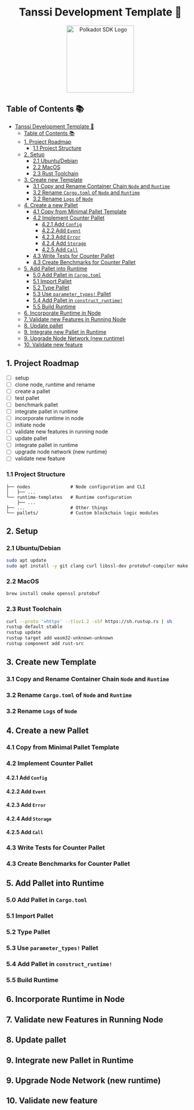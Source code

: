 <div align="center">

# Tanssi Development Template 🚀

<img height="180px" alt="Polkadot SDK Logo" src="https://static.wixstatic.com/media/c5e759_e4afdf041c8e4c6daf34c533d795b4a1~mv2.png"/>
</div>

## Table of Contents 📚

- [Tanssi Development Template 🚀](#tanssi-development-template-)
  - [Table of Contents 📚](#table-of-contents-)
  - [1. Project Roadmap](#1-project-roadmap)
    - [1.1 Project Structure](#11-project-structure)
  - [2. Setup](#2-setup)
    - [2.1 Ubuntu/Debian](#21-ubuntudebian)
    - [2.2 MacOS](#22-macos)
    - [2.3 Rust Toolchain](#23-rust-toolchain)
  - [3. Create new Template](#3-create-new-template)
    - [3.1 Copy and Rename Container Chain `Node` and `Runtime`](#31-copy-and-rename-container-chain-node-and-runtime)
    - [3.2 Rename `Cargo.toml` of `Node` and `Runtime`](#32-rename-cargotoml-of-node-and-runtime)
    - [3.2 Rename `Logs` of `Node`](#32-rename-logs-of-node)
  - [4. Create a new Pallet](#4-create-a-new-pallet)
    - [4.1 Copy from Minimal Pallet Template](#41-copy-from-minimal-pallet-template)
    - [4.2 Implement Counter Pallet](#42-implement-counter-pallet)
      - [4.2.1 Add `Config`](#421-add-config)
      - [4.2.2 Add `Event`](#422-add-event)
      - [4.2.3 Add `Error`](#423-add-error)
      - [4.2.4 Add `Storage`](#424-add-storage)
      - [4.2.5 Add `Call`](#425-add-call)
    - [4.3 Write Tests for Counter Pallet](#43-write-tests-for-counter-pallet)
    - [4.3 Create Benchmarks for Counter Pallet](#43-create-benchmarks-for-counter-pallet)
  - [5. Add Pallet into Runtime](#5-add-pallet-into-runtime)
    - [5.0 Add Pallet in `Cargo.toml`](#50-add-pallet-in-cargotoml)
    - [5.1 Import Pallet](#51-import-pallet)
    - [5.2 Type Pallet](#52-type-pallet)
    - [5.3 Use `parameter_types!` Pallet](#53-use-parameter_types-pallet)
    - [5.4 Add Pallet in `construct_runtime!`](#54-add-pallet-in-construct_runtime)
    - [5.5 Build Runtime](#55-build-runtime)
  - [6. Incorporate Runtime in Node](#6-incorporate-runtime-in-node)
  - [7. Validate new Features in Running Node](#7-validate-new-features-in-running-node)
  - [8. Update pallet](#8-update-pallet)
  - [9. Integrate new Pallet in Runtime](#9-integrate-new-pallet-in-runtime)
  - [9. Upgrade Node Network (new runtime)](#9-upgrade-node-network-new-runtime)
  - [10. Validate new feature](#10-validate-new-feature)

## 1. Project Roadmap

- [ ] setup
- [ ] clone node, runtime and rename
- [ ] create a pallet
- [ ] test pallet
- [ ] benchmark pallet
- [ ] integrate pallet in runtime
- [ ] incorporate runtime in node
- [ ] initiate node
- [ ] validate new features in running node
- [ ] update pallet
- [ ] integrate pallet in runtime
- [ ] upgrade node network (new runtime)
- [ ] validate new feature

### 1.1 Project Structure

```./chains/container-chains/
├── nodes               # Node configuration and CLI
│   ├── ...
└── runtime-templates   # Runtime configuration
    ├── ...
├── ...                 # Other things
└── pallets/            # Custom blockchain logic modules
```

## 2. Setup

### 2.1 Ubuntu/Debian

```bash
sudo apt update
sudo apt install -y git clang curl libssl-dev protobuf-compiler make
```

### 2.2 MacOS

```bash
brew install cmake openssl protobuf
```

### 2.3 Rust Toolchain

```bash
curl --proto '=https' --tlsv1.2 -sSf https://sh.rustup.rs | sh
rustup default stable
rustup update
rustup target add wasm32-unknown-unknown
rustup component add rust-src
```

## 3. Create new Template

### 3.1 Copy and Rename Container Chain `Node` and `Runtime`

### 3.2 Rename `Cargo.toml` of `Node` and `Runtime`

### 3.2 Rename `Logs` of `Node`

## 4. Create a new Pallet

### 4.1 Copy from Minimal Pallet Template

### 4.2 Implement Counter Pallet

#### 4.2.1 Add `Config`

#### 4.2.2 Add `Event`

#### 4.2.3 Add `Error`

#### 4.2.4 Add `Storage`

#### 4.2.5 Add `Call`

### 4.3 Write Tests for Counter Pallet

### 4.3 Create Benchmarks for Counter Pallet

## 5. Add Pallet into Runtime

### 5.0 Add Pallet in `Cargo.toml`

### 5.1 Import Pallet

### 5.2 Type Pallet

### 5.3 Use `parameter_types!` Pallet

### 5.4 Add Pallet in `construct_runtime!`

### 5.5 Build Runtime

## 6. Incorporate Runtime in Node

## 7. Validate new Features in Running Node

## 8. Update pallet

## 9. Integrate new Pallet in Runtime

## 9. Upgrade Node Network (new runtime)

## 10. Validate new feature
